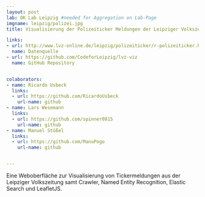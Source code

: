 ```yaml
---
layout: post
lab: OK Lab Leipzig #needed for Aggregation on Lab-Page
imgname: leipzig/polizei.jpg
title: Visualisierung der Polizeiticker Meldungen der Leipziger Volkszeitung

links:
- url: http://www.lvz-online.de/leipzig/polizeiticker/r-polizeiticker.html
  name: Datenquelle
- url: https://github.com/CodeforLeipzig/lvz-viz
  name: GitHub Repository


colaborators:
- name: Ricardo Usbeck
  links:
  - url: https://github.com/RicardoUsbeck
    url-name: github
- name: Lars Wesemann
  links:
  - url: https://github.com/spinner0815
    url-name: github
- name: Manuel Stößel
  links:
  - url: https://github.com/ManuPogo
    url-name: github


---
```

Eine Weboberfläche zur Visualisierung von Tickermeldungen aus der Leipziger Volkszeitung samt Crawler, Named Entity Recognition, Elastic Search und LeafletJS.
